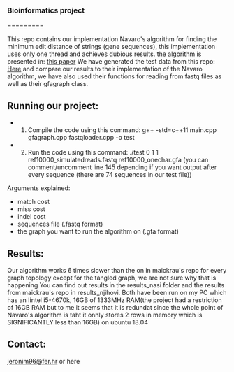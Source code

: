 ### Bioinformatics project
=========

This repo contains our implementation Navaro's algorithm for finding the minimum edit distance of strings (gene sequences), this implementation uses only one thread and achieves dubious results.
the algorithm is presented in: [this paper](https://www.sciencedirect.com/science/article/pii/S0304397599003333)
We have generated the test data from this repo: [Here](https://github.com/maickrau/GraphAligner/tree/PaperExperiments/WabiExperimentSnake) and compare our results to their implementation of the Navaro algorithm, we have also used their functions for reading from fastq files as well as their gfagraph class.

Running our project:
--------------
* 1. Compile the code using this command: g++ -std=c++11 main.cpp gfagraph.cpp fastqloader.cpp -o test
* 2. Run the code using this command: ./test 0 1 1 ref10000_simulatedreads.fastq ref10000_onechar.gfa 
(you can comment/uncomment line 145 depending if you want output after every sequence (there are 74 sequences in our test file))

Arguments explained:
- match cost
- miss cost
- indel cost
- sequences file (.fastq format)
- the graph you want to run the algorithm on (.gfa format)

Results:
-------------
Our algorithm works 6 times slower than the on in maickrau's repo for every graph topology except for the tangled graph, we are not sure why that is happening
You can find out results in the results_nasi folder and the results from maickrau's repo in results_njihovi. Both have been run on my PC which has an Iintel i5-4670k, 16GB of 1333MHz RAM(the project had a restriction of 16GB RAM but to me it seems that it is redundat since the whole point of Navaro's algorithm is taht it onnly stores 2 rows in memory which is SIGNIFICANTLY less than 16GB) on ubuntu 18.04

Contact:
--------
jeronim96@fer.hr or here
